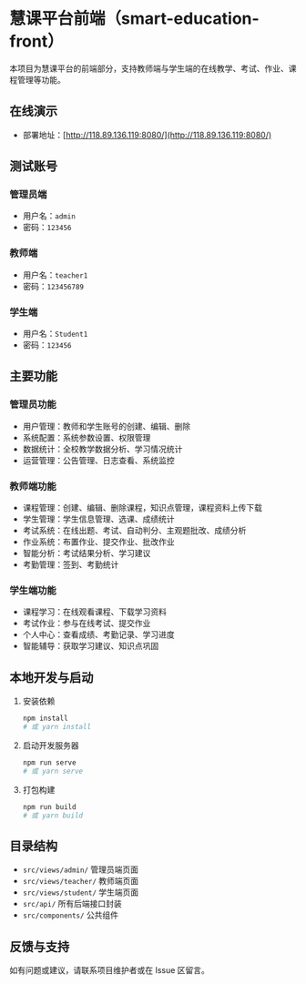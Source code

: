 # 慧课平台前端（smart-education-front）

本项目为慧课平台的前端部分，支持教师端与学生端的在线教学、考试、作业、课程管理等功能。

## 在线演示

- 部署地址：[http://118.89.136.119:8080/](http://118.89.136.119:8080/)

## 测试账号

### 管理员端
- 用户名：`admin`
- 密码：`123456`

### 教师端
- 用户名：`teacher1`
- 密码：`123456789`

### 学生端
- 用户名：`Student1`
- 密码：`123456`

## 主要功能

### 管理员功能
- 用户管理：教师和学生账号的创建、编辑、删除
- 系统配置：系统参数设置、权限管理
- 数据统计：全校教学数据分析、学习情况统计
- 运营管理：公告管理、日志查看、系统监控

### 教师端功能
- 课程管理：创建、编辑、删除课程，知识点管理，课程资料上传下载
- 学生管理：学生信息管理、选课、成绩统计
- 考试系统：在线出题、考试、自动判分、主观题批改、成绩分析
- 作业系统：布置作业、提交作业、批改作业
- 智能分析：考试结果分析、学习建议
- 考勤管理：签到、考勤统计

### 学生端功能
- 课程学习：在线观看课程、下载学习资料
- 考试作业：参与在线考试、提交作业
- 个人中心：查看成绩、考勤记录、学习进度
- 智能辅导：获取学习建议、知识点巩固

## 本地开发与启动

1. 安装依赖

   ```bash
   npm install
   # 或 yarn install
   ```

2. 启动开发服务器

   ```bash
   npm run serve
   # 或 yarn serve
   ```

3. 打包构建

   ```bash
   npm run build
   # 或 yarn build
   ```

## 目录结构

- `src/views/admin/`   管理员端页面
- `src/views/teacher/` 教师端页面
- `src/views/student/` 学生端页面
- `src/api/`          所有后端接口封装
- `src/components/`   公共组件

## 反馈与支持

如有问题或建议，请联系项目维护者或在 Issue 区留言。